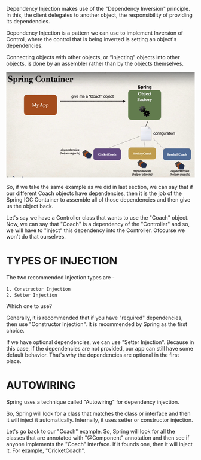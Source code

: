 Dependency Injection makes use of the "Dependency Inversion" principle. In this, the client delegates to another object, the responsibility of providing its dependencies.

Dependency Injection is a pattern we can use to implement Inversion of Control, where the control that is being inverted is setting an object's dependencies.

Connecting objects with other objects, or “injecting” objects into other objects, is done by an assembler rather than by the objects themselves.

![alt text](image-1.png)

So, if we take the same example as we did in last section, we can say that if our different Coach objects have dependencies, then it is the job of the Spring IOC Container to assemble all of those dependencies and then give us the object back.

Let's say we have a Controller class that wants to use the "Coach" object. Now, we can say that "Coach" is a dependency of the "Controller" and so, we will have to "inject" this dependency into the Controller. Ofcourse we won't do that ourselves.

# TYPES OF INJECTION

The two recommended Injection types are - 

    1. Constructor Injection
    2. Setter Injection

Which one to use?

Generally, it is recommended that if you have "required" dependencies, then use "Constructor Injection". It is recommended by Spring as the first choice.

If we have optional dependencies, we can use "Setter Injection". Because in this case, if the dependencies are not provided, our app can still have some default behavior. That's why the dependencies are optional in the first place.

# AUTOWIRING

Spring uses a technique called "Autowiring" for dependency injection.

So, Spring will look for a class that matches the class or interface and then it will inject it automatically. Internally, it uses setter or constructor injection.

Let's go back to our "Coach" example. So, Spring will look for all the classes that are annotated with "@Component" annotation and then see if anyone implements the "Coach" interface. If it founds one, then it will inject it. For example, "CricketCoach".